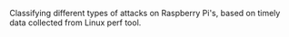 Classifying different types of attacks on Raspberry Pi's, based on timely data collected from Linux perf tool.
